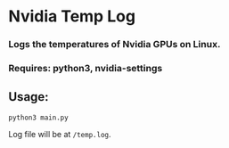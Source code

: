 # Nvidia Temp Log
### Logs the temperatures of Nvidia GPUs on Linux.
### Requires: python3, nvidia-settings
## Usage:
```
python3 main.py
```
Log file will be at ```/temp.log```.
